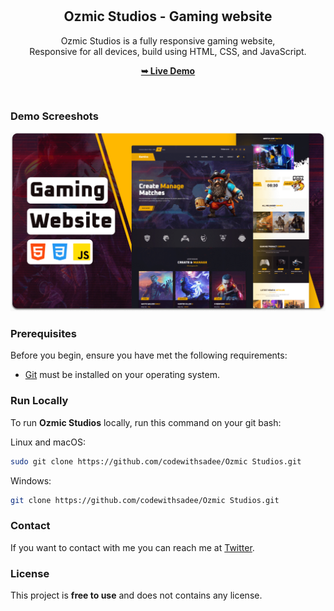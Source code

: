 <div align="center">
  
  

  <br />
  <br />

  <h2 align="center">Ozmic Studios - Gaming website</h2>

  Ozmic Studios is a fully responsive gaming website, <br />Responsive for all devices, build using HTML, CSS, and JavaScript.

  <a href="https://codewithsadee.github.io/Ozmic Studios/"><strong>➥ Live Demo</strong></a>

</div>

<br />

### Demo Screeshots

![Ozmic Studios Desktop Demo](./readme-images/desktop.png "Desktop Demo")

### Prerequisites

Before you begin, ensure you have met the following requirements:

* [Git](https://git-scm.com/downloads "Download Git") must be installed on your operating system.

### Run Locally

To run **Ozmic Studios** locally, run this command on your git bash:

Linux and macOS:

```bash
sudo git clone https://github.com/codewithsadee/Ozmic Studios.git
```

Windows:

```bash
git clone https://github.com/codewithsadee/Ozmic Studios.git
```

### Contact

If you want to contact with me you can reach me at [Twitter](https://www.twitter.com/codewithsadee).

### License

This project is **free to use** and does not contains any license.
